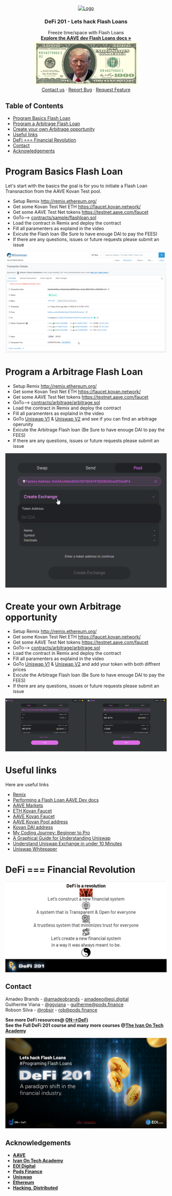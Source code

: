 <!-- PROJECT LOGO -->
<br />
<p align="center">
  <a href="#Program-Basics-Flash-Loan">
    <img src="https://aave.com/static/media/flashLoan.8328cb8b.svg" alt="Logo" width="80" height="80">
  </a>
  <h3 align="center">DeFi 201 - Lets hack Flash Loans</h3>
  <p align="center">
    Freeze time/space with Flash Loans
    <br />
    <a href="https://docs.aave.com/developers/tutorials/performing-a-flash-loan"><strong>Explore the AAVE dev Flash Loans docs »</strong></a>
    <br />
  <a href="https://brrr.money/">
    <img src="images/dollar-trump-defi201.png" alt="Logo">
  </a>

<br />
    <a href="#contact">Contact us</a>
    ·
    <a href="https://github.com/Robsonsjre/FlashloanUsecases/issues">Report Bug</a>
    ·
    <a href="https://github.com/Robsonsjre/FlashloanUsecases/issues">Request Feature</a>
  </p>
</p>



<!-- TABLE OF CONTENTS -->
## Table of Contents
* [Program Basics Flash Loan](#Program-Basics-Flash-Loan)
* [Program a Arbitrage Flash Loan](#Program-Basics-Flash-Loan)
* [Create your own Arbitrage opportunity](#Program-Basics-Flash-Loan)
* [Useful links](#Useful-links)
* [DeFi === Financial Revolution](#Program-Basics-Flash-Loan)
* [Contact](#Program-Basics-Flash-Loan)
* [Acknowledgements](#Program-Basics-Flash-Loan)

<!-- Program Basics Flash Loan -->
# Program Basics Flash Loan
Let's start with the basics the goal is for you to initiate a Flash Loan Transnaction from the AAVE Kovan Test pool.<br>
* Setup Remix http://remix.ethereum.org/
* Get some Kovan Test Net ETH https://faucet.kovan.network/
* Get some AAVE Test Net tokens https://testnet.aave.com/faucet 
* GoTo--> <a href="https://github.com/Robsonsjre/FlashloanUsecases/blob/master/contracts/sample/flashloan.sol">contracts/sample/flashloan.sol</a> 
* Load the contract in Remix and deploy the contract
* Fill all paramenters as explaind in the video
* Exicute the Flash loan (Be Sure to have enouge DAI to pay the FEES)
* If there are any questions, issues or future requests please submit an issue

[![Product Name Screen Shot][product-screenshot]](https://github.com/Robsonsjre/FlashloanUsecases/blob/master/contracts/sample/flashloan.sol)

# Program a Arbitrage Flash Loan
* Setup Remix http://remix.ethereum.org/
* Get some Kovan Test Net ETH https://faucet.kovan.network/
* Get some AAVE Test Net tokens https://testnet.aave.com/faucet 
* GoTo--> <a href="https://github.com/Robsonsjre/FlashloanUsecases/tree/master/contracts/arbitrage">contracts/arbitrage/arbitrage.sol</a> 
* Load the contract in Remix and deploy the contract
* Fill all paramenters as explaind in the video
* GoTo <a href="https://kovan-uniswap.netlify.app/swap">Uniswap V1</a> & <a href="https://kovan-uniswap2.netlify.app/swap">Uniswap V2</a> and see if you can find an arbitrage operunity
* Exicute the Arbitrage Flash loan (Be Sure to have enouge DAI to pay the FEES)
* If there are any questions, issues or future requests please submit an issue

[![create your own arbitrage opportunity]](https://github.com/Robsonsjre/FlashloanUsecases/tree/master/contracts/arbitrage)


# Create your own Arbitrage opportunity
* Setup Remix http://remix.ethereum.org/
* Get some Kovan Test Net ETH https://faucet.kovan.network/
* Get some AAVE Test Net tokens https://testnet.aave.com/faucet 
* GoTo--> <a href="https://github.com/Robsonsjre/FlashloanUsecases/tree/master/contracts/arbitrage">contracts/arbitrage/arbitrage.sol</a> 
* Load the contract in Remix and deploy the contract
* Fill all paramenters as explaind in the video
* GoTo <a href="https://kovan-uniswap.netlify.app/swap">Uniswap V1</a> & <a href="https://kovan-uniswap2.netlify.app/swap">Uniswap V2</a> and add your token with both diffrent prices
* Exicute the Arbitrage Flash loan (Be Sure to have enouge DAI to pay the FEES)
* If there are any questions, issues or future requests please submit an issue

[![uniswap arbitrage defi201]](https://github.com/Robsonsjre/FlashloanUsecases/tree/master/contracts/arbitrage)

# Useful links
Here are useful links
* [Remix](https://remix.ethereum.org/)
* [Performing a Flash Loan AAVE Dev docs](https://docs.aave.com/developers/tutorials/performing-a-flash-loan)
* [AAVE Markets](https://docs.aave.com/developers/deployed-contracts/deployed-contract-instances)
* [ETH Kovan Faucet](https://faucet.kovan.network/)
* [AAVE Kovan Faucet](https://testnet.aave.com/faucet)
* [AAVE Kovan Pool address](https://kovan.etherscan.io/address/0x95d1189ed88b380e319df73ff00e479fcc4cfa45)
* [Kovan DAI address](https://kovan.etherscan.io/address/0xFf795577d9AC8bD7D90Ee22b6C1703490b6512FD)
* [My Coding Journey: Beginner to Pro](https://forum.openzeppelin.com/t/my-coding-journey-beginner-to-pro/2390)
* [A Graphical Guide for Understanding Uniswap](https://docs.ethhub.io/guides/graphical-guide-for-understanding-uniswap/)
* [Understand Uniswap Exchange in under 10 Minutes](https://www.youtube.com/watch?v=rlkizdfY0vo)
* [Uniswap Whitepaper](https://hackmd.io/@Uniswap/HJ9jLsfTz#%F0%9F%A6%84-Uniswap-Whitepaper)


<!-- DeFi === Financial Revolution -->
# DeFi === Financial Revolution
[![DeFi === Financial Revolution]](https://academy.ivanontech.com/a/27786/UHnVvoMT)

<!-- CONTACT -->
## Contact

Amadeo Brands - [@amadeobrands](https://twitter.com/amadeobrands) - amadeeo@eoi.digital<br>
Guilherme Viana - [@ggviana](https://twitter.com/ggviana) - guilherme@pods.finance<br>
Robson Silva - [@robsjr](https://twitter.com/robsjr) - rob@pods.finance<br>

<strong>See more DeFi resources@ [ON-->DeFi](https://transform.eoi.digital/on-defi/)
</stong><br>
<strong>See the Full DeFi 201 course and many more courses @[The Ivan On Tech Academy](https://academy.ivanontech.com/a/17936/UHnVvoMT)<br>

[![banner][banner]](https://academy.ivanontech.com/a/27786/UHnVvoMT)

<!-- ACKNOWLEDGEMENTS -->
## Acknowledgements
* [AAVE](https://aave.com/)
* [Ivan On Tech Academy](https://academy.ivanontech.com/a/27786/UHnVvoMT)
* [EOI Digital](https://www.eoi.digital/)
* [Pods Finance](https://pods.finance/)
* [Uniswap](https://uniswap.org/)
* [Ethereum](https://ethereum.org/)
* [Hacking, Distributed](https://hackingdistributed.com/2020/03/11/flash-loans/)

<!-- MARKDOWN LINKS & IMAGES -->
<!-- https://www.markdownguide.org/basic-syntax/#reference-style-links -->
[product-screenshot]: images/screenshot.png
[banner]: images/defi-201-banner.png
[dollar-trump]: images/dollar-trump-defi201.png
[DeFi === Financial Revolution]: images/financial-revolution-DeFi201.png
[create your own arbitrage opportunity]: images/create-your-own-arbitrage-opportunity.png
[uniswap arbitrage defi201]: images/uniswap-arbitrage-defi201.png
